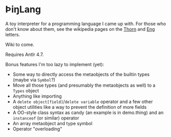 # ÞiŋLang
A toy interpreter for a programming language I came up with.
For those who don't know about them, see the wikipedia pages on the [Thorn](https://en.wikipedia.org/wiki/Thorn_(letter)) and [Eng](https://en.wikipedia.org/wiki/Eng_(letter)) letters.

Wiki to come.

Requires Antlr 4.7.

Bonus features I'm too lazy to implement (yet):
 * Some way to directly access the metaobjects of the builtin types (maybe via `Symbol`?)
 * Move all those types (and presumably the metaobjects as well) to a `Types` object
 * Anything like importing
 * A `delete object[field]`/`delete variable` operator and a few other object utilities like a way to prevent the definition of more fields
 * A OO-style class syntax as candy (an example is in demo.thing) and an `instanceof` (or similar) operator
 * An array metaobject and type symbol
 * Operator "overloading"
